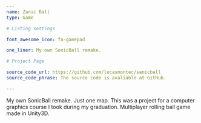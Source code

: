 ```yaml
---
name: Zanic Ball
type: Game

# Listing settings

font_awesome_icon: fa-gamepad

one_liner: My own SonicBall remake.

# Project Page

source_code_url: https://github.com/lucasmontec/sanicball
source_code_phrase: The source code is avaliable at GitHub.

---
```


My own SonicBall remake. Just one map. This was a project for a computer graphics course I took during my graduation. Multiplayer rolling ball game made in Unity3D.
